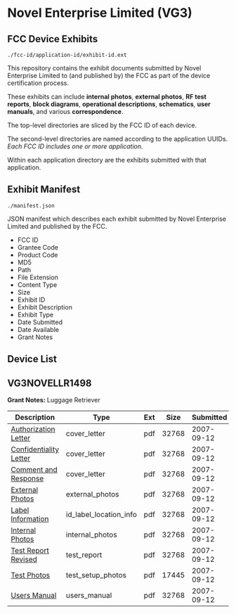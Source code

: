 # Novel Enterprise Limited (VG3)
## FCC Device Exhibits

```
./fcc-id/application-id/exhibit-id.ext
```

This repository contains the exhibit documents submitted by Novel Enterprise Limited to (and published by) the FCC as part of the device certification process.

These exhibits can include **internal photos**, **external photos**, **RF test reports**, **block diagrams**, **operational descriptions**, **schematics**, **user manuals**, and various **correspondence**.

The top-level directories are sliced by the FCC ID of each device.

The second-level directories are named according to the application UUIDs. *Each FCC ID includes one or more application.*

Within each application directory are the exhibits submitted with that application. 

## Exhibit Manifest

```
./manifest.json
```

JSON manifest which describes each exhibit submitted by Novel Enterprise Limited and published by the FCC.

- FCC ID
- Grantee Code
- Product Code
- MD5
- Path
- File Extension
- Content Type
- Size
- Exhibit ID
- Exhibit Description
- Exhibit Type
- Date Submitted
- Date Available
- Grant Notes

## Device List
## VG3NOVELLR1498
**Grant Notes:** Luggage Retriever

| Description | Type | Ext | Size | Submitted | Available |
| ----------- | ---- | --- | ---- | --------- | --------- |
| [Authorization Letter](VG3NOVELLR1498/cc3c1e58904fa372570184c9789b3069/841586.pdf) | cover_letter | pdf | 32768 | 2007-09-12 | 2007-09-12 |
| [Confidentiality Letter](VG3NOVELLR1498/cc3c1e58904fa372570184c9789b3069/841587.pdf) | cover_letter | pdf | 32768 | 2007-09-12 | 2007-09-12 |
| [Comment and Response](VG3NOVELLR1498/cc3c1e58904fa372570184c9789b3069/841589.pdf) | cover_letter | pdf | 32768 | 2007-09-12 | 2007-09-12 |
| [External Photos](VG3NOVELLR1498/cc3c1e58904fa372570184c9789b3069/841590.pdf) | external_photos | pdf | 32768 | 2007-09-12 | 2007-09-12 |
| [Label Information](VG3NOVELLR1498/cc3c1e58904fa372570184c9789b3069/841592.pdf) | id_label_location_info | pdf | 32768 | 2007-09-12 | 2007-09-12 |
| [Internal Photos](VG3NOVELLR1498/cc3c1e58904fa372570184c9789b3069/841591.pdf) | internal_photos | pdf | 32768 | 2007-09-12 | 2007-09-12 |
| [Test Report Revised](VG3NOVELLR1498/cc3c1e58904fa372570184c9789b3069/841595.pdf) | test_report | pdf | 32768 | 2007-09-12 | 2007-09-12 |
| [Test Photos](VG3NOVELLR1498/cc3c1e58904fa372570184c9789b3069/841596.pdf) | test_setup_photos | pdf | 17445 | 2007-09-12 | 2007-09-12 |
| [Users Manual](VG3NOVELLR1498/cc3c1e58904fa372570184c9789b3069/841597.pdf) | users_manual | pdf | 32768 | 2007-09-12 | 2007-09-12 |

